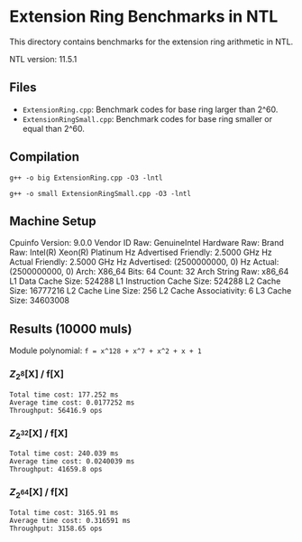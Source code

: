 # Extension Ring Benchmarks in NTL

This directory contains benchmarks for the extension ring arithmetic in NTL.

NTL version: 11.5.1

## Files

- `ExtensionRing.cpp`: Benchmark codes for base ring larger than 2^60.
- `ExtensionRingSmall.cpp`: Benchmark codes for base ring smaller or equal than 2^60.

## Compilation

`g++ -o big ExtensionRing.cpp -O3 -lntl`

`g++ -o small ExtensionRingSmall.cpp -O3 -lntl`

## Machine Setup

Cpuinfo Version: 9.0.0
Vendor ID Raw: GenuineIntel
Hardware Raw: 
Brand Raw: Intel(R) Xeon(R) Platinum
Hz Advertised Friendly: 2.5000 GHz
Hz Actual Friendly: 2.5000 GHz
Hz Advertised: (2500000000, 0)
Hz Actual: (2500000000, 0)
Arch: X86_64
Bits: 64
Count: 32
Arch String Raw: x86_64
L1 Data Cache Size: 524288
L1 Instruction Cache Size: 524288
L2 Cache Size: 16777216
L2 Cache Line Size: 256
L2 Cache Associativity: 6
L3 Cache Size: 34603008

## Results (10000 muls)

Module polynomial: `f = x^128 + x^7 + x^2 + x + 1`

### $Z_{2^{8}}$[X] / f[X]

```
Total time cost: 177.252 ms
Average time cost: 0.0177252 ms
Throughput: 56416.9 ops
```

### $Z_{2^{32}}$[X] / f[X]

```
Total time cost: 240.039 ms
Average time cost: 0.0240039 ms
Throughput: 41659.8 ops
```

### $Z_{2^{64}}$[X] / f[X]

```
Total time cost: 3165.91 ms
Average time cost: 0.316591 ms
Throughput: 3158.65 ops
```
